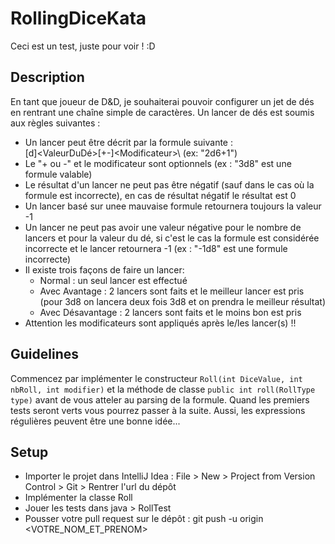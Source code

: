 # RollingDiceKata

Ceci est un test, juste pour voir ! :D

## Description

En tant que joueur de D&D, je souhaiterai pouvoir configurer un jet de dés en rentrant une chaîne simple de caractères.
Un lancer de dés est soumis aux règles suivantes :
  - Un lancer peut être décrit par la formule suivante : \
  <NombreDeLancers>[d]<ValeurDuDé>[+-]\<Modificateur>\  (ex: "2d6+1")
  - Le "+ ou -" et le modificateur sont optionnels (ex : "3d8" est une formule valable)
  - Le résultat d'un lancer ne peut pas être négatif (sauf dans le cas où la formule est incorrecte), en cas de résultat négatif le résultat est 0
  - Un lancer basé sur unee mauvaise formule retournera toujours la valeur -1
  - Un lancer ne peut pas avoir une valeur négative pour le nombre de lancers et pour la valeur du dé, si c'est le cas la formule est considérée incorrecte et le lancer retournera -1 (ex : "-1d8" est une formule incorrecte)
  - Il existe trois façons de faire un lancer:
    - Normal : un seul lancer est effectué
    - Avec Avantage : 2 lancers sont faits et le meilleur lancer est pris (pour 3d8 on lancera deux fois 3d8 et on prendra le meilleur résultat)
    - Avec Désavantage : 2 lancers sont faits et le moins bon est pris
  - Attention les modificateurs sont appliqués après le/les lancer(s) !!
  
## Guidelines

Commencez par implémenter le constructeur ```Roll(int DiceValue, int nbRoll, int modifier)``` et la méthode de classe ```public int roll(RollType type)``` avant de vous atteler au parsing de la formule.
Quand les premiers tests seront verts vous pourrez passer à la suite.
Aussi, les expressions régulières peuvent être une bonne idée...
  
## Setup

  - Importer le projet dans IntelliJ Idea : File > New > Project from Version Control > Git > Rentrer l'url du dépôt
  - Implémenter la classe Roll
  - Jouer les tests dans java > RollTest
  - Pousser votre pull request sur le dépôt :  git push -u origin <VOTRE_NOM_ET_PRENOM>

